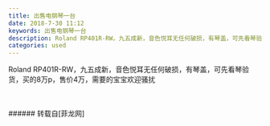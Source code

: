 ```yaml
---
title: 出售电钢琴一台
date: 2018-7-30 11:12
keywords: 出售电钢琴一台
description: Roland RP401R-RW，九五成新，音色悦耳无任何破损，有琴盖，可先看琴验货，买的8万p，售价4万，需要的宝宝欢迎骚扰
categories: used
---
```

<td class="t_f" id="postmessage_1570413">

Roland RP401R-RW，九五成新，音色悦耳无任何破损，有琴盖，可先看琴验货，买的8万p，售价4万，需要的宝宝欢迎骚扰<br/>
<img alt="" border="0" class="zoom" data-cf-modified-5d686d9172dae6d992e5ac45-="" file="http://www.flw.ph/data/appbyme/upload/image/201807/30/XNUDTiTTac5B.jpg" id="aimg_Dbnn0" lazyloadthumb="1" onclick="" onmouseover="" src="http://www.flw.ph/data/appbyme/upload/image/201807/30/XNUDTiTTac5B.jpg"/><br/>
<br/>
<img alt="" border="0" class="zoom" data-cf-modified-5d686d9172dae6d992e5ac45-="" file="http://www.flw.ph/data/appbyme/upload/image/201807/30/D2x19PhI1frW.jpg" id="aimg_B79N9" lazyloadthumb="1" onclick="" onmouseover="" src="http://www.flw.ph/data/appbyme/upload/image/201807/30/D2x19PhI1frW.jpg"/><br/>
<br/>
</td>
###### 转载自[菲龙网]